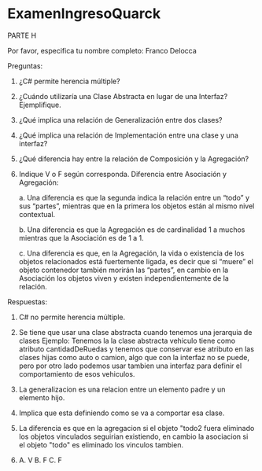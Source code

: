 # ExamenIngresoQuarck

PARTE H

Por favor, especifica tu nombre completo: Franco Delocca

Preguntas:

1. ¿C# permite herencia múltiple?
2. ¿Cuándo utilizaría una Clase Abstracta en lugar de una Interfaz? Ejemplifique.
3. ¿Qué implica una relación de Generalización entre dos clases?
4. ¿Qué implica una relación de Implementación entre una clase y una interfaz?
5. ¿Qué diferencia hay entre la relación de Composición y la Agregación?
6. Indique V o F según corresponda. Diferencia entre Asociación y Agregación:

    a. Una diferencia es que la segunda indica la relación entre un “todo” y sus “partes”, mientras que en la primera los objetos están al mismo nivel contextual.

    b. Una diferencia es que la Agregación es de cardinalidad 1 a muchos mientras que la Asociación es de 1 a 1. 

    c. Una diferencia es que, en la Agregación, la vida o existencia de los objetos relacionados está fuertemente ligada, es decir que si “muere” el objeto contenedor también morirán las “partes”, en cambio en la Asociación los objetos viven y existen independientemente de la relación. 

Respuestas:

1. C# no permite herencia múltiple.

2. Se tiene que usar una clase abstracta cuando tenemos una jerarquia de clases Ejemplo: Tenemos la la clase abstracta vehiculo tiene como atributo cantidadDeRuedas y tenemos que conservar ese atributo en las clases hijas como auto o camion, algo que con la interfaz no se puede, pero por otro lado podemos usar tambien una interfaz para definir el comportamiento de esos vehiculos. 

3. La generalizacion es una relacion entre un elemento padre y un elemento hijo.

4. Implica que esta definiendo como se va a comportar esa clase.

5. La diferencia es que en la agregacion si el objeto "todo2 fuera eliminado los objetos vinculados seguirian existiendo, en cambio la asociacion si el objeto "todo" es eliminado los vinculos tambien.

6. 
    A. V
    B. F
    C. F